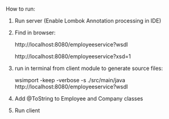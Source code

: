 How to run:
1. Run server (Enable Lombok Annotation processing in IDE)
2. Find in browser:

    http://localhost:8080/employeeservice?wsdl

    http://localhost:8080/employeeservice?xsd=1
3. run in terminal from client module to generate source files:

   wsimport -keep -verbose -s ./src/main/java  http://localhost:8080/employeeservice?wsdl
4. Add @ToString to Employee and Company classes
5. Run client